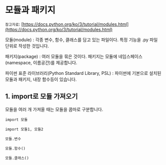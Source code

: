 # 모듈과 패키지 
`참고자료`: [https://docs.python.org/ko/3/tutorial/modules.html](https://docs.python.org/ko/3/tutorial/modules.html)

모듈(module) : 각종 변수, 함수, 클래스를 담고 있는 파일이다. 특정 기능을 .py 파일 단위로 작성한 것입니다.

패키지(package) : 여러 모듈을 묶은 것이다. 패키지는 모듈에 네임스페이스(namespace, 이름공간)를 제공합니다.

파이썬 표준 라이브러리(Python Standard Library, PSL) : 파이썬에 기본으로 설치된 모듈과 패키지, 내장 함수등이 있습니다.

## 1. import로 모듈 가져오기
모듈을 여러 개 가져올 때는 모듈을 콤마로 구분합니다.

`import 모듈`  

`import 모듈1, 모듈2`  

`모듈.변수`  

`모듈.함수() `  

`모듈.클래스()`

